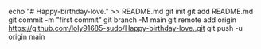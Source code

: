 echo "# Happy-birthday-love." >> README.md
git init
git add README.md
git commit -m "first commit"
git branch -M main
git remote add origin https://github.com/loly91685-sudo/Happy-birthday-love..git
git push -u origin main
